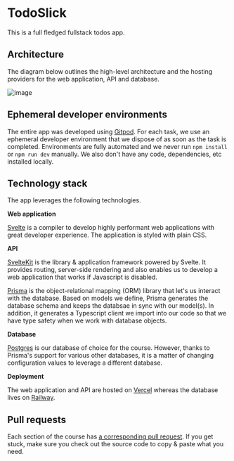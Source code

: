 # TodoSlick

This is a full fledged fullstack todos app.

## Architecture

The diagram below outlines the high-level architecture and the hosting providers for the web application, API and database.

![image](https://github.com/m-housni/todo-slick/blob/main/static/Screenshot%202022-09-13%20211644.png?raw=true)

## Ephemeral developer environments

The entire app was developed using [Gitpod](https://www.gitpod.io/). For each task, we use an ephemeral developer environment that we dispose of as soon as the task is completed. Environments are fully automated and we never run `npm install` or `npm run dev` manually. We also don't have any code, dependencies, etc installed locally.

## Technology stack

The app leverages the following technologies.

**Web application**

[Svelte](https://svelte.dev/) is a compiler to develop highly performant web applications with great developer experience. The application is styled with plain CSS.

**API**

[SvelteKit](https://kit.svelte.dev/) is the library & application framework powered by Svelte. It provides routing, server-side rendering and also enables us to develop a web application that works if Javascript is disabled.

[Prisma](https://www.prisma.io/) is the object-relational mapping (ORM) library that let's us interact with the database. Based on models we define, Prisma generates the database schema and keeps the databsae in sync with our model(s). In addition, it generates a Typescript client we import into our code so that we have type safety when we work with database objects.

**Database**

[Postgres](https://www.postgresql.org/) is our database of choice for the course. However, thanks to Prisma's support for various other databases, it is a matter of changing configuration values to leverage a different database.

**Deployment**

The web application and API are hosted on [Vercel](https://vercel.com/) whereas the database lives on [Railway](https://railway.app/).

## Pull requests

Each section of the course has [a corresponding pull request](https://github.com/gitpod-io/full-stack-web-development/pulls?q=is%3Apr+is%3Aclosed). If you get stuck, make sure you check out the source code to copy & paste what you need.

